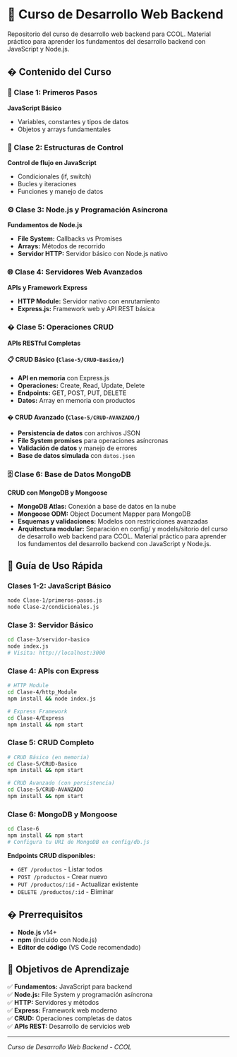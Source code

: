 # 🚀 Curso de Desarrollo Web Backend

Repositorio del curso de desarrollo web backend para CCOL. Material práctico para aprender los fundamentos del desarrollo backend con JavaScript y Node.js.

## � Contenido del Curso

### 📝 Clase 1: Primeros Pasos
**JavaScript Básico**
- Variables, constantes y tipos de datos
- Objetos y arrays fundamentales

### 🔄 Clase 2: Estructuras de Control
**Control de flujo en JavaScript**
- Condicionales (if, switch)
- Bucles y iteraciones
- Funciones y manejo de datos

### ⚙️ Clase 3: Node.js y Programación Asíncrona
**Fundamentos de Node.js**
- **File System:** Callbacks vs Promises
- **Arrays:** Métodos de recorrido
- **Servidor HTTP:** Servidor básico con Node.js nativo

### 🌐 Clase 4: Servidores Web Avanzados
**APIs y Framework Express**
- **HTTP Module:** Servidor nativo con enrutamiento
- **Express.js:** Framework web y API REST básica

### � Clase 5: Operaciones CRUD
**APIs RESTful Completas**

#### 📋 CRUD Básico (`Clase-5/CRUD-Basico/`)
- **API en memoria** con Express.js
- **Operaciones:** Create, Read, Update, Delete
- **Endpoints:** GET, POST, PUT, DELETE
- **Datos:** Array en memoria con productos

#### � CRUD Avanzado (`Clase-5/CRUD-AVANZADO/`)
- **Persistencia de datos** con archivos JSON
- **File System promises** para operaciones asíncronas
- **Validación de datos** y manejo de errores
- **Base de datos simulada** con `datos.json`

### 🗄️ Clase 6: Base de Datos MongoDB
**CRUD con MongoDB y Mongoose**
- **MongoDB Atlas:** Conexión a base de datos en la nube
- **Mongoose ODM:** Object Document Mapper para MongoDB
- **Esquemas y validaciones:** Modelos con restricciones avanzadas
- **Arquitectura modular:** Separación en config/ y models/sitorio del curso de desarrollo web backend para CCOL. Material práctico para aprender los fundamentos del desarrollo backend con JavaScript y Node.js.

## 🚀 Guía de Uso Rápida

### Clases 1-2: JavaScript Básico
```bash
node Clase-1/primeros-pasos.js
node Clase-2/condicionales.js
```

### Clase 3: Servidor Básico
```bash
cd Clase-3/servidor-basico
node index.js
# Visita: http://localhost:3000
```

### Clase 4: APIs con Express
```bash
# HTTP Module
cd Clase-4/http_Module
npm install && node index.js

# Express Framework
cd Clase-4/Express
npm install && npm start
```

### Clase 5: CRUD Completo
```bash
# CRUD Básico (en memoria)
cd Clase-5/CRUD-Basico
npm install && npm start

# CRUD Avanzado (con persistencia)
cd Clase-5/CRUD-AVANZADO
npm install && npm start
```

### Clase 6: MongoDB y Mongoose
```bash
cd Clase-6
npm install && npm start
# Configura tu URI de MongoDB en config/db.js
```

**Endpoints CRUD disponibles:**
- `GET /productos` - Listar todos
- `POST /productos` - Crear nuevo
- `PUT /productos/:id` - Actualizar existente
- `DELETE /productos/:id` - Eliminar

## � Prerrequisitos

- **Node.js** v14+
- **npm** (incluido con Node.js)
- **Editor de código** (VS Code recomendado)

## 🎯 Objetivos de Aprendizaje

✅ **Fundamentos:** JavaScript para backend  
✅ **Node.js:** File System y programación asíncrona  
✅ **HTTP:** Servidores y métodos  
✅ **Express:** Framework web moderno  
✅ **CRUD:** Operaciones completas de datos  
✅ **APIs REST:** Desarrollo de servicios web  

---
*Curso de Desarrollo Web Backend - CCOL*
